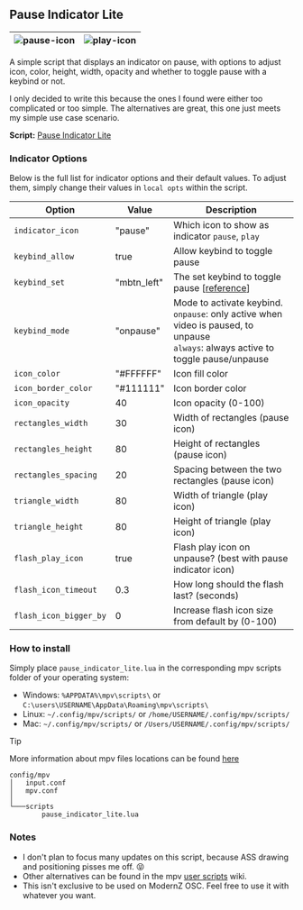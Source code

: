 ## Pause Indicator Lite
| ![pause-icon](https://github.com/user-attachments/assets/cd41333c-8fdd-4de9-8977-15eea95798dc) | ![play-icon](https://github.com/user-attachments/assets/0d1671f8-9b1b-4f10-ade3-82d1748b2d93) |
|:---:|:---:|

A simple script that displays an indicator on pause, with options to adjust icon, color, height, width, opacity and whether to toggle pause with a keybind or not.

I only decided to write this because the ones I found were either too complicated or too simple. The alternatives are great, this one just meets my simple use case scenario.

**Script:** [Pause Indicator Lite](./pause_indicator_lite.lua)

### Indicator Options
Below is the full list for indicator options and their default values. To adjust them, simply change their values in `local opts` within the script.

| Option                 | Value       | Description                                                                                                                                   |
|------------------------|-------------|-----------------------------------------------------------------------------------------------------------------------------------------------|
| `indicator_icon`       | "pause"     | Which icon to show as indicator `pause`, `play`                                                                                               |
| `keybind_allow`        | true        | Allow keybind to toggle pause                                                                                                                 |
| `keybind_set`          | "mbtn_left" | The set keybind to toggle pause [[reference](https://github.com/mpv-player/mpv/blob/master/etc/input.conf)]                                   |
| `keybind_mode`         | "onpause"   | Mode to activate keybind. <br />`onpause`: only active when video is paused, to unpause <br />`always`: always active to toggle pause/unpause |
| `icon_color`           | "#FFFFFF"   | Icon fill color                                                                                                                               |
| `icon_border_color`    | "#111111"   | Icon border color                                                                                                                             |
| `icon_opacity`         | 40          | Icon opacity (0-100)                                                                                                                          |
| `rectangles_width`     | 30          | Width of rectangles (pause icon)                                                                                                              |
| `rectangles_height`    | 80          | Height of rectangles (pause icon)                                                                                                             |
| `rectangles_spacing`   | 20          | Spacing between the two rectangles (pause icon)                                                                                               |
| `triangle_width`       | 80          | Width of triangle (play icon)                                                                                                                 |
| `triangle_height`      | 80          | Height of triangle (play icon)                                                                                                                |
| `flash_play_icon`      | true        | Flash play icon on unpause? (best with pause indicator icon)                                                                                  |
| `flash_icon_timeout`   | 0.3         | How long should the flash last? (seconds)                                                                                                     |
| `flash_icon_bigger_by` | 0           | Increase flash icon size from default by (0-100)                                                                                              |

### How to install

Simply place `pause_indicator_lite.lua` in the corresponding mpv scripts folder of your operating system:

- Windows: `%APPDATA%\mpv\scripts\` or `C:\users\USERNAME\AppData\Roaming\mpv\scripts\`
- Linux: `~/.config/mpv/scripts/` or `/home/USERNAME/.config/mpv/scripts/`
- Mac: `~/.config/mpv/scripts/` or `/Users/USERNAME/.config/mpv/scripts/`

> [!TIP]
> More information about mpv files locations can be found  [here](https://mpv.io/manual/master/#files)

```
config/mpv
│   input.conf
│   mpv.conf
│
└───scripts
        pause_indicator_lite.lua
```

### Notes

- I don't plan to focus many updates on this script, because ASS drawing and positioning pisses me off. 😝 
- Other alternatives can be found in the mpv [user scripts](https://github.com/mpv-player/mpv/wiki/User-Scripts) wiki.
- This isn't exclusive to be used on ModernZ OSC. Feel free to use it with whatever you want.
